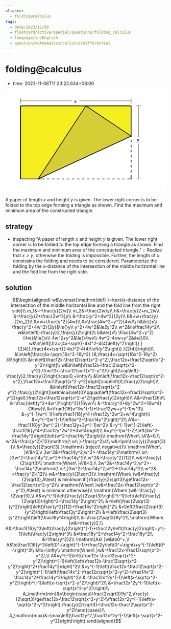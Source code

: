 ```yaml
---
aliases:
  - folding@calculus
tags:
  - date/2023/11/08
  - flashcard/active/special/questions/folding_calculus
  - language/in/English
  - question/mathematics/calculus/differential
---
```


# folding@calculus

- time: 2023-11-08T11:23:22.634+08:00

![figure](attachments/2023-11-08T112322.634+0800.png)

A paper of length $x$ and height $y$ is given. The lower right corner is to be folded to the top edge forming a triangle as shown. Find the maximum and minimum area of the constructed triangle.

## strategy

- inspecting "A paper of length $x$ and height $y$ is given. The lower right corner is to be folded to the top edge forming a triangle as shown. Find the maximum and minimum area of the constructed triangle." :: Realize that $x > y$, otherwise the folding is impossible. Further, the length of $x$ constrains the folding and needs to be considered. Parameterize the folding by the x-distance of the intersection of the middle horizontal line and the fold line from the right side. <!--SR:!2024-12-13,106,290-->

## solution

$$\begin{aligned}
w&\overset{\mathrm{def} }=\text{x-distance of the intersection of the middle horizontal line and the fold line from the right side}\\
m_1&=-\frac{y}{2w}\\
m_2&=\frac{2w}y\\
h&=\frac{y}2+m_2w\\
&=\frac{y}2+\frac{2w^2}y\\
&=\frac{y^2+4w^2}{2y}\\
b&=w+\frac{y}{2m_2}\\
&=w+\frac{y^2}{4w}\\
&=\frac{4w^2+y^2}{4w}\\
h&\le{}y\\
\frac{y^2+4w^2}{2y}&\le{}y\\
y^2+4w^2&\le2y^2\\
w^2&\le\frac14y^2\\
w&\in\left[-\frac{y}2,\frac{y}2\right]\\
b&\le{}x\\
\frac{4w^2+y^2}{4w}&\le{}x\\
4w^2+y^2&\le{}4wx\\
4w^2-4xw+y^2&\le{}0\\
w&\in\left[\frac{4x-\sqrt{(-4x)^2-4(4)\left(y^2\right)} }{2(4)},\frac{4x+\sqrt{(-4x)^2-4(4)\left(y^2\right)} }{2(4)}\right]\\
&\in\left[\frac{4x-\sqrt{16x^2-16y^2} }8,\frac{4x+\sqrt{16x^2-16y^2} }8\right]\\
&\in\left[\frac12x-\frac12\sqrt{x^2-y^2},\frac12x+\frac12\sqrt{x^2-y^2}\right]\\
w&\in\left[\frac12x-\frac12\sqrt{x^2-y^2},\frac12x+\frac12\sqrt{x^2-y^2}\right]\cap\left[-\frac{y}2,\frac{y}2\right]\cap(0,+\infty)\\
&\in\left[\frac12x-\frac12\sqrt{x^2-y^2},\frac12x+\frac12\sqrt{x^2-y^2}\right]\cap\left(0,\frac{y}2\right]\\
&\in\left[\frac12x-\frac12\sqrt{x^2-y^2},\frac{y}2\right]\setminus\set{0}\qquad\left(\frac12x-\frac12\sqrt{x^2-y^2}\ge0,\frac12x+\frac12\sqrt{x^2-y^2}\ge\frac{y}2\right)\\
A&=\frac12hb\\
&=\frac{\left(y^2+4w^2\right)^2}{16yw}\\
&=\frac{y^4+8y^2w^2+16w^4}{16yw}\\
&=\frac1{16}y^3w^{-1}+\frac12yw+y^{-1}w^3\\
&=y^{-1}w^{-1}\left(\frac1{16}y^4+\frac12y^2w^2+w^4\right)\\
&=y^{-1}w^{-1}\left(w^2+\frac14y^2\right)^2\\
A'&=-\frac1{16}y^3w^{-2}+\frac12y+3y^{-1}w^2\\
&=y^{-1}w^{-2}\left(-\frac1{16}y^4+\frac12y^2w^2+3w^4\right)\\
&=y^{-1}w^{-2}\left(3w^2-\frac14y^2\right)\left(w^2+\frac14y^2\right)\\
\mathrm{When\ }A'&=0,\\
w^2&=\frac{y^2}{12}\mathrm{\ or\ }-\frac{y^2}4\\
w&=\pm\frac{y}{2\sqrt{3} }\\
&=\frac{y}{2\sqrt{3} }\mathrm{\ (reject\ negative)}\\
\mathrm{When\ }A'&>0,\\
3w^2&>\frac14y^2,w^2>-\frac14y^2\mathrm{\ or\ }3w^2<\frac14y^2,w^2<-\frac14y^2\\
w^2&>\frac{y^2}{12}\\
w&>\frac{y}{2\sqrt3}\\
\mathrm{When\ }A'&<0,\\
3w^2&<\frac14y^2,w^2>-\frac14y^2\mathrm{\ or\ }3w^2>\frac14y^2,w^2<-\frac14y^2\\
w^2&<\frac{y^2}{12}\\
w&<\frac{y}{2\sqrt3}\\
\mathrm{When\ }w&=\frac{y}{2\sqrt3},A\text{ is minimum if }\frac{y}{2\sqrt3}\ge\frac12x-\frac12\sqrt{x^2-y^2}\\
\mathrm{When\ }w&=\frac12x-\frac12\sqrt{x^2-y^2},A\text{ is minimum otherwise}\\
\mathrm{When\ }w&=\frac{y}{2\sqrt3},\\
A&=y^{-1}\left(\frac{y}{2\sqrt3}\right)^{-1}\left(\left(\frac{y}{2\sqrt3}\right)^2+\frac14y^2\right)^2\\
&=\left(\frac{2\sqrt3}{y^2}\right)\left(\frac{y^2}{12}+\frac14y^2\right)^2\\
&=\left(\frac{2\sqrt3}{y^2}\right)\left(\frac13y^2\right)^2\\
&=\left(\frac{2\sqrt3}{y^2}\right)\left(\frac19y^4\right)\\
&=\frac{2\sqrt3}9y^2\\
\mathrm{When\ }w&=\frac{y}2,\\
A&=\frac1{16}y^3\left(\frac{y}2\right)^{-1}+\frac12y\left(\frac{y}2\right)+y^{-1}\left(\frac{y}2\right)^3\\
&=\frac18y^2+\frac14y^2+\frac18y^2\\
&=\frac{y^2}2\\
\mathrm{As\ }w&\to0^+,\\
A&\to\frac1{16}y^3\left(0^+\right)^{-1}+\frac12y\left(0^+\right)+y^{-1}\left(0^+\right)^3\\
&\to+\infty\\
\mathrm{When\ }w&=\frac12x-\frac12\sqrt{x^2-y^2},\\
A&=y^{-1}\left(\frac12x-\frac12\sqrt{x^2-y^2}\right)^{-1}\left(\left(\frac12x-\frac12\sqrt{x^2-y^2}\right)^2+\frac14y^2\right)^2\\
&=y^{-1}\left(\frac12x-\frac12\sqrt{x^2-y^2}\right)^{-1}\left(\frac14x^2-\frac12x\sqrt{x^2-y^2}+\frac14x^2-\frac14y^2+\frac14y^2\right)^2\\
&=\frac12x^2y^{-1}\left(x-\sqrt{x^2-y^2}\right)^{-1}\left(x-\sqrt{x^2-y^2}\right)^2\\
&=\frac12x^2y^{-1}\left(x-\sqrt{x^2-y^2}\right)\\
A_\mathrm{min}&=\begin{cases}\frac{2\sqrt3}9y^2,\frac{y}{2\sqrt3}\ge\frac12x-\frac12\sqrt{x^2-y^2}\\\frac12x^2y^{-1}\left(x-\sqrt{x^2-y^2}\right),\frac{y}{2\sqrt3}<\frac12x-\frac12\sqrt{x^2-y^2}\end{cases}\\
A_\mathrm{max}&=\max\left(\frac12y^2,\frac12x^2y^{-1}\left(x-\sqrt{x^2-y^2}\right)\right)
\end{aligned}$$
